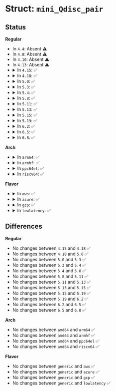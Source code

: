 # Struct: <code>mini_Qdisc_pair</code>

## Status
<b>Regular</b>
<ul>
<li>
In <code>4.4</code>: Absent ⚠️
</li>
<li>
In <code>4.8</code>: Absent ⚠️
</li>
<li>
In <code>4.10</code>: Absent ⚠️
</li>
<li>
In <code>4.13</code>: Absent ⚠️
</li>
<li>
<details>
<summary>In <code>4.15</code>: ✅</summary>

```c
struct mini_Qdisc_pair {
    struct mini_Qdisc miniq1;
    struct mini_Qdisc miniq2;
    struct mini_Qdisc **p_miniq;
};
```
</details>
</li>
<li>
<details>
<summary>In <code>4.18</code>: ✅</summary>

```c
struct mini_Qdisc_pair {
    struct mini_Qdisc miniq1;
    struct mini_Qdisc miniq2;
    struct mini_Qdisc **p_miniq;
};
```
</details>
</li>
<li>
<details>
<summary>In <code>5.0</code>: ✅</summary>

```c
struct mini_Qdisc_pair {
    struct mini_Qdisc miniq1;
    struct mini_Qdisc miniq2;
    struct mini_Qdisc **p_miniq;
};
```
</details>
</li>
<li>
<details>
<summary>In <code>5.3</code>: ✅</summary>

```c
struct mini_Qdisc_pair {
    struct mini_Qdisc miniq1;
    struct mini_Qdisc miniq2;
    struct mini_Qdisc **p_miniq;
};
```
</details>
</li>
<li>
<details>
<summary>In <code>5.4</code>: ✅</summary>

```c
struct mini_Qdisc_pair {
    struct mini_Qdisc miniq1;
    struct mini_Qdisc miniq2;
    struct mini_Qdisc **p_miniq;
};
```
</details>
</li>
<li>
<details>
<summary>In <code>5.8</code>: ✅</summary>

```c
struct mini_Qdisc_pair {
    struct mini_Qdisc miniq1;
    struct mini_Qdisc miniq2;
    struct mini_Qdisc **p_miniq;
};
```
</details>
</li>
<li>
<details>
<summary>In <code>5.11</code>: ✅</summary>

```c
struct mini_Qdisc_pair {
    struct mini_Qdisc miniq1;
    struct mini_Qdisc miniq2;
    struct mini_Qdisc **p_miniq;
};
```
</details>
</li>
<li>
<details>
<summary>In <code>5.13</code>: ✅</summary>

```c
struct mini_Qdisc_pair {
    struct mini_Qdisc miniq1;
    struct mini_Qdisc miniq2;
    struct mini_Qdisc **p_miniq;
};
```
</details>
</li>
<li>
<details>
<summary>In <code>5.15</code>: ✅</summary>

```c
struct mini_Qdisc_pair {
    struct mini_Qdisc miniq1;
    struct mini_Qdisc miniq2;
    struct mini_Qdisc **p_miniq;
};
```
</details>
</li>
<li>
<details>
<summary>In <code>5.19</code>: ✅</summary>

```c
struct mini_Qdisc_pair {
    struct mini_Qdisc miniq1;
    struct mini_Qdisc miniq2;
    struct mini_Qdisc **p_miniq;
};
```
</details>
</li>
<li>
<details>
<summary>In <code>6.2</code>: ✅</summary>

```c
struct mini_Qdisc_pair {
    struct mini_Qdisc miniq1;
    struct mini_Qdisc miniq2;
    struct mini_Qdisc **p_miniq;
};
```
</details>
</li>
<li>
<details>
<summary>In <code>6.5</code>: ✅</summary>

```c
struct mini_Qdisc_pair {
    struct mini_Qdisc miniq1;
    struct mini_Qdisc miniq2;
    struct mini_Qdisc **p_miniq;
};
```
</details>
</li>
<li>
<details>
<summary>In <code>6.8</code>: ✅</summary>

```c
struct mini_Qdisc_pair {
    struct mini_Qdisc miniq1;
    struct mini_Qdisc miniq2;
    struct mini_Qdisc **p_miniq;
};
```
</details>
</li>
</ul>
<b>Arch</b>
<ul>
<li>
<details>
<summary>In <code>arm64</code>: ✅</summary>

```c
struct mini_Qdisc_pair {
    struct mini_Qdisc miniq1;
    struct mini_Qdisc miniq2;
    struct mini_Qdisc **p_miniq;
};
```
</details>
</li>
<li>
<details>
<summary>In <code>armhf</code>: ✅</summary>

```c
struct mini_Qdisc_pair {
    struct mini_Qdisc miniq1;
    struct mini_Qdisc miniq2;
    struct mini_Qdisc **p_miniq;
};
```
</details>
</li>
<li>
<details>
<summary>In <code>ppc64el</code>: ✅</summary>

```c
struct mini_Qdisc_pair {
    struct mini_Qdisc miniq1;
    struct mini_Qdisc miniq2;
    struct mini_Qdisc **p_miniq;
};
```
</details>
</li>
<li>
<details>
<summary>In <code>riscv64</code>: ✅</summary>

```c
struct mini_Qdisc_pair {
    struct mini_Qdisc miniq1;
    struct mini_Qdisc miniq2;
    struct mini_Qdisc **p_miniq;
};
```
</details>
</li>
</ul>
<b>Flavor</b>
<ul>
<li>
<details>
<summary>In <code>aws</code>: ✅</summary>

```c
struct mini_Qdisc_pair {
    struct mini_Qdisc miniq1;
    struct mini_Qdisc miniq2;
    struct mini_Qdisc **p_miniq;
};
```
</details>
</li>
<li>
<details>
<summary>In <code>azure</code>: ✅</summary>

```c
struct mini_Qdisc_pair {
    struct mini_Qdisc miniq1;
    struct mini_Qdisc miniq2;
    struct mini_Qdisc **p_miniq;
};
```
</details>
</li>
<li>
<details>
<summary>In <code>gcp</code>: ✅</summary>

```c
struct mini_Qdisc_pair {
    struct mini_Qdisc miniq1;
    struct mini_Qdisc miniq2;
    struct mini_Qdisc **p_miniq;
};
```
</details>
</li>
<li>
<details>
<summary>In <code>lowlatency</code>: ✅</summary>

```c
struct mini_Qdisc_pair {
    struct mini_Qdisc miniq1;
    struct mini_Qdisc miniq2;
    struct mini_Qdisc **p_miniq;
};
```
</details>
</li>
</ul>

## Differences
<b>Regular</b>
<ul>
<li>
No changes between <code>4.15</code> and <code>4.18</code> ✅
</li>
<li>
No changes between <code>4.18</code> and <code>5.0</code> ✅
</li>
<li>
No changes between <code>5.0</code> and <code>5.3</code> ✅
</li>
<li>
No changes between <code>5.3</code> and <code>5.4</code> ✅
</li>
<li>
No changes between <code>5.4</code> and <code>5.8</code> ✅
</li>
<li>
No changes between <code>5.8</code> and <code>5.11</code> ✅
</li>
<li>
No changes between <code>5.11</code> and <code>5.13</code> ✅
</li>
<li>
No changes between <code>5.13</code> and <code>5.15</code> ✅
</li>
<li>
No changes between <code>5.15</code> and <code>5.19</code> ✅
</li>
<li>
No changes between <code>5.19</code> and <code>6.2</code> ✅
</li>
<li>
No changes between <code>6.2</code> and <code>6.5</code> ✅
</li>
<li>
No changes between <code>6.5</code> and <code>6.8</code> ✅
</li>
</ul>
<b>Arch</b>
<ul>
<li>
No changes between <code>amd64</code> and <code>arm64</code> ✅
</li>
<li>
No changes between <code>amd64</code> and <code>armhf</code> ✅
</li>
<li>
No changes between <code>amd64</code> and <code>ppc64el</code> ✅
</li>
<li>
No changes between <code>amd64</code> and <code>riscv64</code> ✅
</li>
</ul>
<b>Flavor</b>
<ul>
<li>
No changes between <code>generic</code> and <code>aws</code> ✅
</li>
<li>
No changes between <code>generic</code> and <code>azure</code> ✅
</li>
<li>
No changes between <code>generic</code> and <code>gcp</code> ✅
</li>
<li>
No changes between <code>generic</code> and <code>lowlatency</code> ✅
</li>
</ul>
